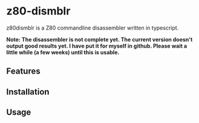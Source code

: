 # z80-dismblr

z80dismblr is a Z80 commandline disassembler written in typescript.

**Note: The disassembler is not complete yet. The current version doesn't output good results yet. I have put it for myself in github. Please wait a little while (a few weeks) until this is usable.**


## Features



## Installation


## Usage




